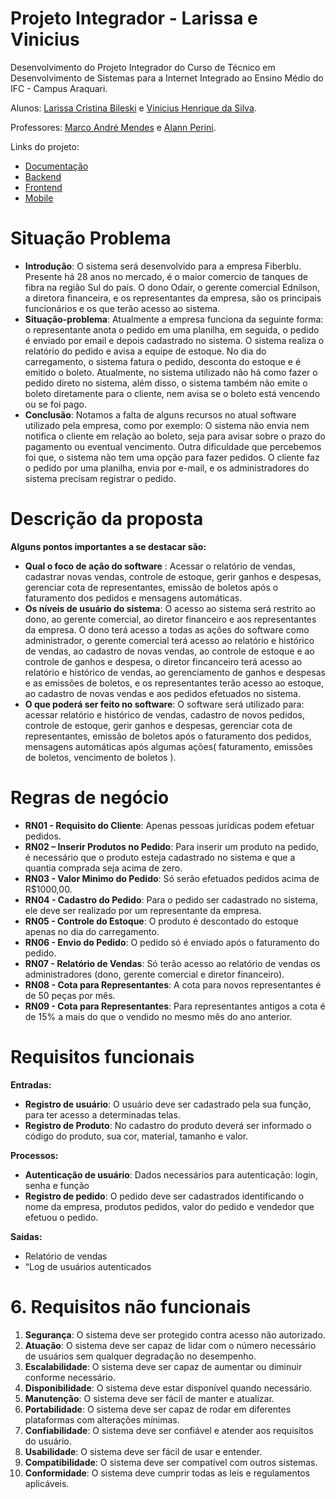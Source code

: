 <!-- # H1
1. Lista
# H2
**Negrito**
- Tópicos -->

# Projeto Integrador - Larissa e Vinicius

Desenvolvimento do Projeto Integrador do Curso de Técnico em Desenvolvimento de Sistemas para a Internet Integrado ao Ensino Médio do IFC - Campus Araquari.

Alunos: [Larissa Cristina Bileski](github.com/larissabileski) e [Vinicius Henrique da Silva](github.com/viniihds). 

Professores: [Marco André Mendes](github.com/marcoandre) e [Alann Perini](github.com/AlannKPerini).

Links do projeto:

-   [Documentação](github.com/larissabileski/pi-larissaevinicius.git)
-   [Backend]()
-   [Frontend]()
-   [Mobile](github.com/larissabileski/mobile-telas.git)

# Situação Problema

-   **Introdução**: O sistema será desenvolvido para a empresa Fiberblu. Presente há 28 anos no mercado, é o maior comercio de tanques de fibra na região Sul do país. O dono Odair, o gerente comercial Ednilson, a diretora financeira, e os representantes da empresa, são os principais funcionários e os que terão acesso ao sistema.
-   **Situação-problema**: Atualmente a empresa funciona da seguinte forma: o representante anota o pedido em uma planilha, em seguida, o pedido é enviado por email e depois cadastrado no sistema. O sistema realiza o relatório do pedido e avisa a equipe de estoque. No dia do carregamento, o sistema fatura o pedido, desconta do estoque e é emitido o boleto. Atualmente, no sistema utilizado não há como fazer o pedido direto no sistema, além disso, o sistema também não emite o boleto diretamente para o cliente, nem avisa se o boleto está vencendo ou se foi pago.
-   **Conclusão**: Notamos a falta de alguns recursos no atual software utilizado pela empresa, como por exemplo: O sistema não envia nem notifica o cliente em relação ao boleto, seja para avisar sobre o prazo do pagamento ou eventual vencimento. Outra dificuldade que percebemos foi que, o sistema não tem uma opção para fazer pedidos. O cliente faz o pedido por uma planilha, envia por e-mail, e os administradores do sistema precisam registrar o pedido.

# Descrição da proposta

**Alguns pontos importantes a se destacar são:**

-   **Qual o foco de ação do software** : Acessar o relatório de vendas, cadastrar novas vendas, controle de estoque, gerir ganhos e despesas, gerenciar cota de representantes, emissão de boletos após o faturamento dos pedidos e mensagens automáticas.
-   **Os níveis de usuário do sistema**: O acesso ao sistema será restrito ao dono, ao gerente comercial, ao diretor financeiro e aos representantes da empresa. O dono terá acesso a todas as ações do software como administrador, o gerente comercial terá acesso ao relatório e histórico de vendas, ao cadastro de novas vendas, ao controle de estoque e ao controle de ganhos e despesa, o diretor fincanceiro terá acesso ao relatório e histórico de vendas, ao gerenciamento de ganhos e despesas e as emissões de boletos, e os representantes terão acesso ao estoque, ao cadastro de novas vendas e aos pedidos efetuados no sistema.
-   **O que poderá ser feito no software**: O software será utilizado para: acessar relatório e histórico de vendas, cadastro de novos pedidos, controle de estoque, gerir ganhos e despesas, gerenciar cota de representantes, emissão de boletos após o faturamento dos pedidos, mensagens automáticas após algumas ações( faturamento, emissões de boletos, vencimento de boletos ).

# Regras de negócio
- **RN01 - Requisito do Cliente**: Apenas pessoas jurídicas podem efetuar pedidos.
- **RN02 – Inserir Produtos no Pedido**: Para inserir um produto na pedido, é necessário que o produto esteja cadastrado no sistema e que a quantia comprada seja acima de zero.
- **RN03 - Valor Minimo do Pedido**: Só serão efetuados pedidos acima de R$1000,00.
- **RN04 - Cadastro do Pedido**: Para o pedido ser cadastrado no sistema, ele deve ser realizado por um representante da empresa.
- **RN05 - Controle do Estoque**: O produto é descontado do estoque apenas no dia do carregamento.
- **RN06 - Envio do Pedido**: O pedido só é enviado após o faturamento do pedido.
- **RN07 - Relatório de Vendas**: Só terão acesso ao relatório de vendas os administradores (dono, gerente comercial e diretor financeiro).
- **RN08 - Cota para Representantes**: A cota para novos representantes é de 50 peças por mês.
- **RN09 - Cota para Representantes**: Para representantes antigos a cota é de 15% a mais do que o vendido no mesmo mês do ano anterior.

# Requisitos funcionais

**Entradas:**
- **Registro de usuário**: O usuário deve ser cadastrado pela sua função, para ter acesso a determinadas telas.
- **Registro de Produto**: No cadastro do produto deverá ser informado o código do produto, sua cor, material, tamanho e valor.
  
**Processos:**
- **Autenticação de usuário**: Dados necessários para autenticação: login, senha e função
- **Registro de pedido**: O pedido deve ser cadastrados identificando o nome da empresa, produtos pedidos, valor do pedido e vendedor que efetuou o pedido.
  
**Saidas:**
- Relatório de vendas
- “Log de usuários autenticados
  
<!-- 
- **R.F. 01 - Autenticação de usuário:** tem como propósito autenticar o acesso ao sistema, verificando se o usuário pode acessá-lo e, caso possa, o direcionando
para a página principal de seu perfil de acesso. 
  - **Dados necessários:** login, senha, nível de permissão. 
  - **Usuários:** todos os níveis de usuário.-->

# 6. Requisitos não funcionais

1. **Segurança**: O sistema deve ser protegido contra acesso não
autorizado.
2. **Atuação**: O sistema deve ser capaz de lidar com o número necessário
de usuários sem qualquer degradação no desempenho.
3. **Escalabilidade**: O sistema deve ser capaz de aumentar ou diminuir
conforme necessário.
4. **Disponibilidade**: O sistema deve estar disponível quando necessário.
5. **Manutenção**: O sistema deve ser fácil de manter e atualizar.
6. **Portabilidade**: O sistema deve ser capaz de rodar em diferentes
plataformas com alterações mínimas.
7. **Confiabilidade**: O sistema deve ser confiável e atender aos requisitos
do usuário.
8. **Usabilidade**: O sistema deve ser fácil de usar e entender.
9. **Compatibilidade**: O sistema deve ser compatível com outros sistemas.
10. **Conformidade**: O sistema deve cumprir todas as leis e regulamentos
aplicáveis.

<!-- 
1. **Atributos de qualidade:** Estas são as características do sistema que determinam sua qualidade geral. Exemplos de atributos de qualidade incluem segurança, desempenho e usabilidade.
2. **Restrições:** Estas são as limitações impostas ao sistema.
Exemplos de restrições incluem tempo, recursos e ambiente. 

**Sistema de Padaria**:
- R.N.F. 01 - Navegador homologado: O sistema deverá ser homologado somente para o navegador Google Chrome.
- R.N.F. 02 - Processador: É recomendado para o sistema  no mínimo um processador Intel i3, similar ou superior a geração 7100 ou AMD Ryzen 3 da geração similar ou superior ao 3100, para que o servidor funcione em sua melhor performance.
- R.N.F. 03 - Memória RAM: é recomendável que o sistema possua no mínimo 2GB de Ram para melhor performance.
- R.N.F. 04 - Arquitetura: A arquitetura que será utilizada para criação do sistema será Rest.
- R.N.F. 05 - Conexão com banco de dados: Para conexão com o banco de dados, o sistema utilizará a ferramenta de MySQL Connector.
- R.N.F. 06- Banco de dados: O sistema será implementado com o banco de dados MySQL.
- R.N.F. 07 - Implementação: O sistema deverá ser desenvolvido com linguagem Java, Javascript,  HTML5, CSS3 e JQuery.
- R.N.F. 08 - Segurança: Ficará a critério do responsável do estabelecimento a segurança dos acessos ao sistema, tendo consciência das pessoas que possua permissão para acesso.
- R.N.F. 09 - Ambiente de Desenvolvimento Integrado (IDE): Para criação do sistema, será utilizado  Eclipse.
- R.N.F. 10 - Disponibilidade: O sistema irá atender 99% do tempo de uso, somente ocorreria problemas de cadastro, remoção, inserção ou alteração em casos de falta de rede ou energia.
- R.N.F. 11 - Legais: O sistema deve atender às exigências da LGPD (Leis Gerais da Proteção de Dados).

**Sistema de Ordem de Serviço:**
- R.N.F. 01 - Navegadores homologados: o sistema deverá ser homologado para os navegadores Google Chrome e Mozilla Firefox. 
- R.N.F. 02 - Tecnologia Front-end: Para a exibição em front-end, o software utilizará o CSS3 e o HTML5, além das bibliotecas de jQuery e Javascript.
- R.N.F. 03- Tecnologia Back-end: O software será desenvolvido pela linguagem de programação Java.
- R.N.F. 04- Interoperabilidade: O banco de dados será o Mysql, com a linguagem SQL de banco, sendo todo produzido através do mysql Workbench .
- R.N.F. 05- Forma de uso do software: O sistema por fazer parte de um ambiente interno, provavelmente será utilizado de acordo com as horas de trabalho da empresa, mas estará ativo 24 horas por dia em 7 dias por semana.
- R.N.F. 06- Desempenho: Para a utilização correta e com uma qualidade e eficiência melhor, é recomendado que se use o SO mais atualizado, com recursos de hardware equivalentes a um processador intel i3 5°Gen ou semelhante, e 8GB de memória RAM, assim como os navegadores homologados.
- R.N.F. 07- Autenticação: Para realizar o acesso ao sistema é necessário ter um usuário de autenticação criado pelo administrador, além da possibilidade de solicitar um envio de redefinição de senha.
- R.N.F. 08- Web Server: O servidor web utilizado será o Apache Tomcat, nas versões mais atualizadas.
R.N.F. 08- Níveis de segurança: O software terá diferentes tipos de acesso para cada tipo de login, tendo as permissões ideais a função de cada um.-->
